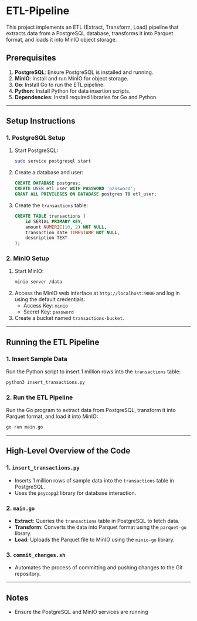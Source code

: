 # ETL-Pipeline

This project implements an ETL (Extract, Transform, Load) pipeline that extracts data from a PostgreSQL database, transforms it into Parquet format, and loads it into MinIO object storage.

## Prerequisites

1. **PostgreSQL**: Ensure PostgreSQL is installed and running.
2. **MinIO**: Install and run MinIO for object storage.
3. **Go**: Install Go to run the ETL pipeline.
4. **Python**: Install Python for data insertion scripts.
5. **Dependencies**: Install required libraries for Go and Python.

---

## Setup Instructions

### 1. PostgreSQL Setup
1. Start PostgreSQL:
   ```bash
   sudo service postgresql start
   ```
2. Create a database and user:
   ```sql
   CREATE DATABASE postgres;
   CREATE USER etl_user WITH PASSWORD 'password';
   GRANT ALL PRIVILEGES ON DATABASE postgres TO etl_user;
   ```
3. Create the `transactions` table:
   ```sql
   CREATE TABLE transactions (
       id SERIAL PRIMARY KEY,
       amount NUMERIC(10, 2) NOT NULL,
       transaction_date TIMESTAMP NOT NULL,
       description TEXT
   );
   ```

### 2. MinIO Setup
1. Start MinIO:
   ```bash
   minio server /data
   ```
2. Access the MinIO web interface at `http://localhost:9000` and log in using the default credentials:
   - Access Key: `minio`
   - Secret Key: `password`
3. Create a bucket named `transactions-bucket`.

---

## Running the ETL Pipeline

### 1. Insert Sample Data
Run the Python script to insert 1 million rows into the `transactions` table:
```bash
python3 insert_transactions.py
```

### 2. Run the ETL Pipeline
Run the Go program to extract data from PostgreSQL, transform it into Parquet format, and load it into MinIO:
```bash
go run main.go
```

---

## High-Level Overview of the Code

### 1. **`insert_transactions.py`**
- Inserts 1 million rows of sample data into the `transactions` table in PostgreSQL.
- Uses the `psycopg2` library for database interaction.

### 2. **`main.go`**
- **Extract**: Queries the `transactions` table in PostgreSQL to fetch data.
- **Transform**: Converts the data into Parquet format using the `parquet-go` library.
- **Load**: Uploads the Parquet file to MinIO using the `minio-go` library.

### 3. **`commit_changes.sh`**
- Automates the process of committing and pushing changes to the Git repository.

---

## Notes
- Ensure the PostgreSQL and MinIO services are running